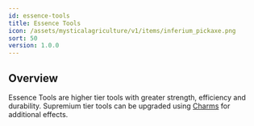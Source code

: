 ```yaml
---
id: essence-tools
title: Essence Tools
icon: /assets/mysticalagriculture/v1/items/inferium_pickaxe.png
sort: 50
version: 1.0.0
---
```


## Overview

Essence Tools are higher tier tools with greater strength, efficiency and durability. Supremium tier tools can be upgraded using [Charms](charms.md) for additional effects.


